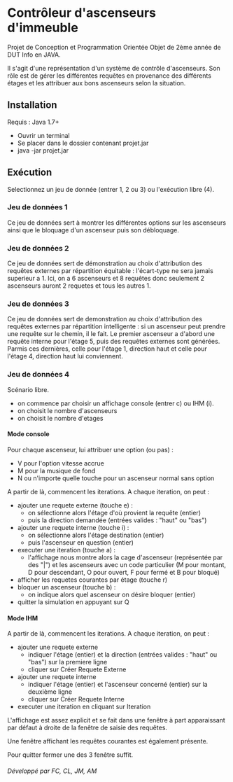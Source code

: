 # Contrôleur d'ascenseurs d'immeuble
Projet de Conception et Programmation Orientée Objet de 2ème année de DUT Info en JAVA. 

Il s'agit d'une représentation d'un système de contrôle d'ascenseurs.
Son rôle est de gérer les différentes requêtes en provenance des différents étages 
et les attribuer aux bons ascenseurs selon la situation.

## Installation 
Requis : Java 1.7+

- Ouvrir un terminal
- Se placer dans le dossier contenant projet.jar 
- java -jar projet.jar

## Exécution
Selectionnez un jeu de donnée (entrer 1, 2 ou 3) ou l'exécution libre (4).

### Jeu de données 1
Ce jeu de données sert à montrer les différentes options sur les ascenseurs ainsi que le bloquage d'un ascenseur
puis son débloquage.

### Jeu de données 2
Ce jeu de données sert de démonstration au choix d'attribution des requêtes externes par répartition équitable : 
l'écart-type ne sera jamais superieur a 1.
Ici, on a 6 ascenseurs et 8 requêtes donc seulement 2 ascenseurs auront 2 requetes et tous les autres 1.

### Jeu de données 3
Ce jeu de données sert de demonstration au choix d'attribution des requêtes externes par répartition intelligente : 
si un ascenseur peut prendre une requête sur le chemin, il le fait.
Le premier ascenseur a d'abord une requête interne pour l'étage 5, puis des requêtes externes sont générées. 
Parmis ces dernières, celle pour l'étage 1, direction haut et celle pour l'étage 4, direction haut lui conviennent.

### Jeu de données 4
Scénario libre.
- on commence par choisir un affichage console (entrer c) ou IHM (i).
- on choisit le nombre d'ascenseurs
- on choisit le nombre d'etages

#### Mode console
Pour chaque ascenseur, lui attribuer une option (ou pas) : 
- V pour l'option vitesse accrue 
- M pour la musique de fond
- N ou n'importe quelle touche pour un ascenseur normal sans option

A partir de là, commencent les iterations. 
A chaque iteration, on peut : 
- ajouter une requete externe (touche e) : 	
  - on sélectionne alors l'étage d'où provient la requête (entier)
  - puis la direction demandée (entrées valides : "haut" ou "bas")
- ajouter une requete interne (touche i) :	
  - on sélectionne alors l'étage destination (entier)
  - puis l'ascenseur en question (entier)
- executer une iteration (touche a) : 
  - l'affichage nous montre alors la cage d'ascenseur (représentée par des "|") et les ascenseurs avec un code particulier (M pour montant, D pour descendant, O pour ouvert, F pour fermé et B pour bloqué)
- afficher les requetes courantes par étage (touche r) 
- bloquer un ascenseur (touche b) :
  - on indique alors quel ascenseur on désire bloquer (entier)
- quitter la simulation en appuyant sur Q

#### Mode IHM
A partir de là, commencent les iterations. 
A chaque iteration, on peut : 
- ajouter une requete externe
  - indiquer l'étage (entier) et la direction (entrées valides : "haut" ou "bas") sur la premiere ligne
  - cliquer sur Créer Requete Externe
- ajouter une requete interne
  - indiquer l'étage (entier) et l'ascenseur concerné (entier) sur la deuxième ligne
  - cliquer sur Créer Requete Interne
- executer une iteration en cliquant sur Iteration 

L'affichage est assez explicit et se fait dans une fenêtre à part apparaissant par défaut à droite de la fenêtre de saisie des requêtes.

Une fenêtre affichant les requêtes courantes est également présente.

Pour quitter fermer une des 3 fenêtre suffit.


###### Développé par FC, CL, JM, AM
